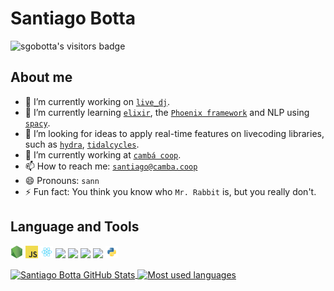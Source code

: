 # Santiago Botta

<!--
  If you have forked this to use on your profile, please change the
  sgobotta-github-stats.vercel.app url by following the deployment instructions
  in https://github.com/anuraghazra/github-readme-stats#deploy-on-your-own-vercel-instance,
  otherwise we'd be consuming the same api and possibly reaching the Github
  daily requests limit. Thanks!
-->

<!--
**sgobotta/sgobotta** is a ✨ _special_ ✨ repository because its `README.md` (this file) appears on your GitHub profile.

Here are some ideas to get you started:

- 🔭 I’m currently working on ...
- 🌱 I’m currently learning ...
- 👯 I’m looking to collaborate on ...
- 🤔 I’m looking for help with ...
- 💬 Ask me about ...
- 📫 How to reach me: ...
- 😄 Pronouns: ...
- ⚡ Fun fact: ...
-->

<p align="left">
  <img alt="sgobotta's visitors badge"
    src="https://visitor-badge.laobi.icu/badge?page_id=sgobotta"
  />
<p>

## About me

- 🔭 I’m currently working on [`live_dj`](https://github.com/sgobotta/live_dj/).
- 🌱 I’m currently learning [`elixir`](https://elixir-lang.org/), the [`Phoenix framework`](phoenixframework.org/) and NLP using [`spacy`](spacy.io/).
- 🤔 I’m looking for ideas to apply real-time features on livecoding libraries, such as [`hydra`](https://github.com/ojack/hydra/), [`tidalcycles`](https://github.com/tidalcycles/Tidal).
- 🏢 I’m currently working at [`cambá coop`](https://camba.coop/).
- 📫 How to reach me: [`santiago@camba.coop`](mailto:santiago@camba.coop)
- 😄 Pronouns: `sann`
- ⚡ Fun fact: You think you know who `Mr. Rabbit` is, but you really don't.

## Language and Tools

<code><img height="20" src="https://raw.githubusercontent.com/github/explore/80688e429a7d4ef2fca1e82350fe8e3517d3494d/topics/nodejs/nodejs.png"></code>
<code><img height="20" src="https://raw.githubusercontent.com/github/explore/80688e429a7d4ef2fca1e82350fe8e3517d3494d/topics/javascript/javascript.png"></code>
<code><img height="20" src="https://raw.githubusercontent.com/github/explore/80688e429a7d4ef2fca1e82350fe8e3517d3494d/topics/react/react.png"></code>
<code><img height="20" src="https://camo.githubusercontent.com/c8f91d18976e27123643a926a2588b8d931a0292fd0b6532c3155379e8591629/68747470733a2f2f7675656a732e6f72672f696d616765732f6c6f676f2e706e67"></code>
<code><img height="20" src="https://avatars.githubusercontent.com/u/153393?s=200&v=4"></code>
<code><img height="20" src="https://avatars.githubusercontent.com/u/1481354?s=200&v=4"></code>
<code><img height="20" src="https://avatars.githubusercontent.com/u/6510388?s=200&v=4"></code>
<code><img height="20" src="https://raw.githubusercontent.com/github/explore/80688e429a7d4ef2fca1e82350fe8e3517d3494d/topics/python/python.png"></code>

<p align="left">
  <a href="https://github.com/sgobotta">
    <img align="center" alt="Santiago Botta GitHub Stats"
      height="180px"
      src="https://sgobotta-github-stats.vercel.app/api?username=sgobotta&show_icons=true&line_height=27&count_private=true&theme=prussian&hide_border=true&include_all_commits=true&title_color=d8dee9&icon_color=bf91f3&text_color=d8dee9&bg_color=45,000000,172f45"
    />
  </a>
  <a href="https://github.com/sgobotta">
    <img align="center" alt="Most used languages"
      height="180px"
      src="https://sgobotta-github-stats.vercel.app/api/top-langs/?username=sgobotta&langs_count=30&hide=xtend,scss&exclude_repo=unq-pconc,gato-encerrado-android-xtrest&layout=compact&hide_border=true&title_color=d8dee9&icon_color=bf91f3&text_color=d8dee9&bg_color=45,172f45,172f45,122536,122536,122536,081119"
    />
  </a>
<p>

